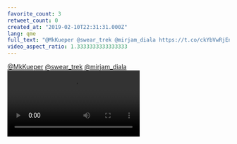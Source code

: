 ```yaml
---
favorite_count: 3
retweet_count: 0
created_at: "2019-02-10T22:31:31.000Z"
lang: qme
full_text: "@MkKueper @swear_trek @mirjam_diala https://t.co/ckYbVwRjEn"
video_aspect_ratio: 1.3333333333333333
---
```


[@MkKueper](https://twitter.com/MkKueper)
[@swear_trek](https://twitter.com/swear_trek)
[@mirjam_diala](https://twitter.com/mirjam_diala)
![Embedded Video](https://twitter-media-coderbyheart.s3.eu-north-1.amazonaws.com/1094725577242742784-DzE_FBuWoAEwZKI.mp4)
